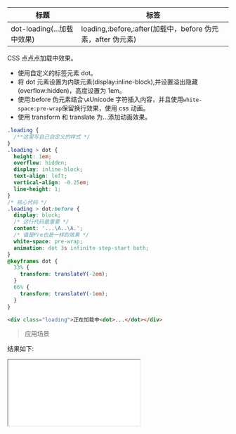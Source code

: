 | 标题                       | 标签                                                        |
| -------------------------- | ----------------------------------------------------------- |
| dot-loading(...加载中效果) | loading,:before,:after(加载中，before 伪元素，after 伪元素) |

CSS 点点点加载中效果。

- 使用自定义的标签元素 dot。
- 将 dot 元素设置为内联元素(display:inline-block),并设置溢出隐藏(overflow:hidden)，高度设置为 1em。
- 使用:before 伪元素结合`\A`Unicode 字符插入内容，并且使用`white-space:pre-wrap`保留换行效果，使用 css 动画。
- 使用 transform 和 translate 为...添加动画效果。

```css
.loading {
  /**这里写自己自定义的样式 */
}
.loading > dot {
  height: 1em;
  overflow: hidden;
  display: inline-block;
  text-align: left;
  vertical-align: -0.25em;
  line-height: 1;
}
/* 核心代码 */
.loading > dot:before {
  display: block;
  /* 这行代码最重要 */
  content: '...\A..\A.';
  /* 值是Pre也是一样的效果 */
  white-space: pre-wrap;
  animation: dot 3s infinite step-start both;
}
@keyframes dot {
  33% {
    transform: translateY(-2em);
  }
  66% {
    transform: translateY(-1em);
  }
}
```

```html
<div class="loading">正在加载中<dot>...</dot></div>
```

> 应用场景

<div class="code-editor" data-url="codes/css/html/dot-loading.html" data-language="html"></div>

结果如下:

<iframe src="codes/css/html/dot-loading.html"></iframe>
